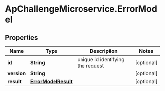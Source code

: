 # ApChallengeMicroservice.ErrorModel

## Properties
Name | Type | Description | Notes
------------ | ------------- | ------------- | -------------
**id** | **String** | unique id identifying the request | [optional] 
**version** | **String** |  | [optional] 
**result** | [**ErrorModelResult**](ErrorModelResult.md) |  | [optional] 


